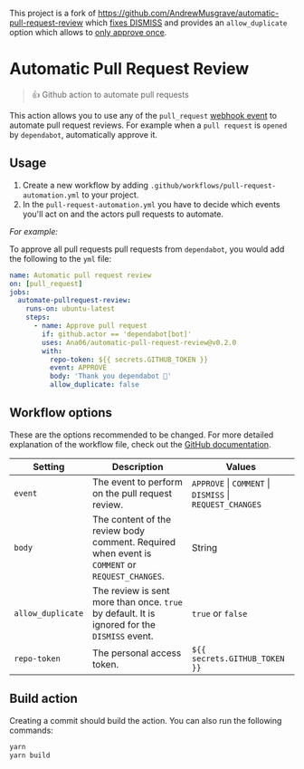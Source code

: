 This project is a fork of https://github.com/AndrewMusgrave/automatic-pull-request-review which [fixes DISMISS](https://github.com/AndrewMusgrave/automatic-pull-request-review/issues/48) and provides an `allow_duplicate` option which allows to [only approve once](https://github.com/AndrewMusgrave/automatic-pull-request-review/issues/39).

# Automatic Pull Request Review

> 👍 Github action to automate pull requests

This action allows you to use any of the `pull_request` [webhook event](https://help.github.com/en/articles/events-that-trigger-workflows#webhook-events) to automate pull request reviews. For example when a `pull request` is `opened` by `dependabot`, automatically approve it.

## Usage

1. Create a new workflow by adding `.github/workflows/pull-request-automation.yml` to your project.
2. In the `pull-request-automation.yml` you have to decide which events you'll act on and the actors pull requests to automate.

_For example:_

To approve all pull requests pull requests from `dependabot`, you would add the following to the `yml` file:

```yml
name: Automatic pull request review
on: [pull_request]
jobs:
  automate-pullrequest-review:
    runs-on: ubuntu-latest
    steps:
      - name: Approve pull request
        if: github.actor == 'dependabot[bot]'
        uses: Ana06/automatic-pull-request-review@v0.2.0
        with:
          repo-token: ${{ secrets.GITHUB_TOKEN }}
          event: APPROVE
          body: 'Thank you dependabot 🎊'
          allow_duplicate: false
```

## Workflow options

These are the options recommended to be changed. For more detailed explanation of the workflow file, check out the [GitHub documentation](https://help.github.com/en/articles/configuring-a-workflow#creating-a-workflow-file).

| Setting           | Description                                                                                    | Values                                                   |
| ----------------- | ---------------------------------------------------------------------------------------------- | -------------------------------------------------------- |
| `event`           | The event to perform on the pull request review.                                               | `APPROVE` \| `COMMENT` \| `DISMISS` \| `REQUEST_CHANGES` |
| `body`            | The content of the review body comment. Required when event is `COMMENT` or `REQUEST_CHANGES`. | String                                                   |
| `allow_duplicate` | The review is sent more than once. `true` by default. It is ignored for the `DISMISS` event.   | `true` or `false`                                        |
| `repo-token`      | The personal access token.                                                                     | `${{ secrets.GITHUB_TOKEN }}`                            |

## Build action

Creating a commit should build the action. You can also run the following commands:

```bash
yarn
yarn build
```
